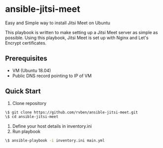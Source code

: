 # ansible-jitsi-meet

Easy and Simple way to install Jitsi Meet on Ubuntu

This playbook is written to make setting up a Jitsi Meet server as simple as possible.
Using this playbook, Jitsi Meet is set up with Nginx and Let's Encrypt certificates.

## Prerequisites

- VM (Ubuntu 18.04)
- Public DNS record pointing to IP of VM

## Quick Start

1. Clone repository

```bash
\$ git clone https://github.com/rvben/ansible-jitsi-meet.git
\$ cd ansible-jitsi-meet
```

1. Define your host details in inventory.ini
1. Run playbook

```bash
\$ ansible-playbook -i inventory.ini main.yml
```
